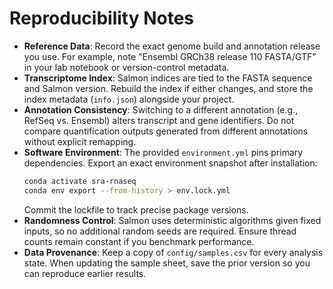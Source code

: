# Reproducibility Notes

- **Reference Data**: Record the exact genome build and annotation release you use. For example, note "Ensembl GRCh38 release 110 FASTA/GTF" in your lab notebook or version-control metadata.
- **Transcriptome Index**: Salmon indices are tied to the FASTA sequence and Salmon version. Rebuild the index if either changes, and store the index metadata (`info.json`) alongside your project.
- **Annotation Consistency**: Switching to a different annotation (e.g., RefSeq vs. Ensembl) alters transcript and gene identifiers. Do not compare quantification outputs generated from different annotations without explicit remapping.
- **Software Environment**: The provided `environment.yml` pins primary dependencies. Export an exact environment snapshot after installation:
  ```bash
  conda activate sra-rnaseq
  conda env export --from-history > env.lock.yml
  ```
  Commit the lockfile to track precise package versions.
- **Randomness Control**: Salmon uses deterministic algorithms given fixed inputs, so no additional random seeds are required. Ensure thread counts remain constant if you benchmark performance.
- **Data Provenance**: Keep a copy of `config/samples.csv` for every analysis state. When updating the sample sheet, save the prior version so you can reproduce earlier results.
